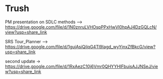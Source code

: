# Trush

PM presentation on SDLC methods --> https://drive.google.com/file/d/1N0znruLVHOspPPxHwVI0hpAJ4DzGQLcN/view?usp=share_link

SRS Tour_Planner --> https://drive.google.com/file/d/1gujAsiQilqG4Tl9Iagd_wyYjnxZfBkcG/view?usp=share_link

second update -> https://drive.google.com/file/d/1RxAezC10j6Vmr0QHYYHIFbuisAJJNSeJ/view?usp=share_link

